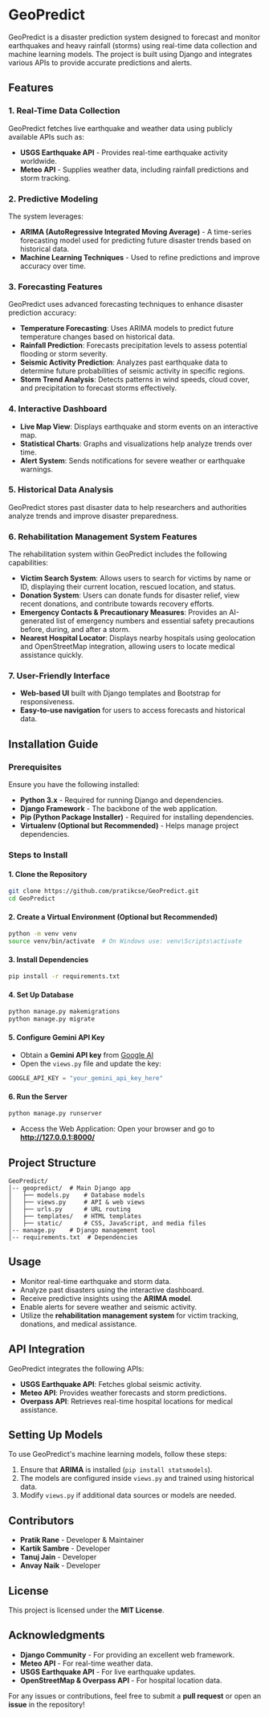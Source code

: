 # GeoPredict

GeoPredict is a disaster prediction system designed to forecast and monitor earthquakes and heavy rainfall (storms) using real-time data collection and machine learning models. The project is built using Django and integrates various APIs to provide accurate predictions and alerts.

## Features

### 1. Real-Time Data Collection
GeoPredict fetches live earthquake and weather data using publicly available APIs such as:
- **USGS Earthquake API** - Provides real-time earthquake activity worldwide.
- **Meteo API** - Supplies weather data, including rainfall predictions and storm tracking.

### 2. Predictive Modeling
The system leverages:
- **ARIMA (AutoRegressive Integrated Moving Average)** - A time-series forecasting model used for predicting future disaster trends based on historical data.
- **Machine Learning Techniques** - Used to refine predictions and improve accuracy over time.

### 3. Forecasting Features
GeoPredict uses advanced forecasting techniques to enhance disaster prediction accuracy:
- **Temperature Forecasting**: Uses ARIMA models to predict future temperature changes based on historical data.
- **Rainfall Prediction**: Forecasts precipitation levels to assess potential flooding or storm severity.
- **Seismic Activity Prediction**: Analyzes past earthquake data to determine future probabilities of seismic activity in specific regions.
- **Storm Trend Analysis**: Detects patterns in wind speeds, cloud cover, and precipitation to forecast storms effectively.

### 4. Interactive Dashboard
- **Live Map View**: Displays earthquake and storm events on an interactive map.
- **Statistical Charts**: Graphs and visualizations help analyze trends over time.
- **Alert System**: Sends notifications for severe weather or earthquake warnings.

### 5. Historical Data Analysis
GeoPredict stores past disaster data to help researchers and authorities analyze trends and improve disaster preparedness.

### 6. Rehabilitation Management System Features
The rehabilitation system within GeoPredict includes the following capabilities:
- **Victim Search System**: Allows users to search for victims by name or ID, displaying their current location, rescued location, and status.
- **Donation System**: Users can donate funds for disaster relief, view recent donations, and contribute towards recovery efforts.
- **Emergency Contacts & Precautionary Measures**: Provides an AI-generated list of emergency numbers and essential safety precautions before, during, and after a storm.
- **Nearest Hospital Locator**: Displays nearby hospitals using geolocation and OpenStreetMap integration, allowing users to locate medical assistance quickly.

### 7. User-Friendly Interface
- **Web-based UI** built with Django templates and Bootstrap for responsiveness.
- **Easy-to-use navigation** for users to access forecasts and historical data.

## Installation Guide

### Prerequisites
Ensure you have the following installed:
- **Python 3.x** - Required for running Django and dependencies.
- **Django Framework** - The backbone of the web application.
- **Pip (Python Package Installer)** - Required for installing dependencies.
- **Virtualenv (Optional but Recommended)** - Helps manage project dependencies.

### Steps to Install

#### 1. Clone the Repository
```bash
git clone https://github.com/pratikcse/GeoPredict.git
cd GeoPredict
```

#### 2. Create a Virtual Environment (Optional but Recommended)
```bash
python -m venv venv
source venv/bin/activate  # On Windows use: venv\Scripts\activate
```

#### 3. Install Dependencies
```bash
pip install -r requirements.txt
```

#### 4. Set Up Database
```bash
python manage.py makemigrations
python manage.py migrate
```

#### 5. Configure Gemini API Key
- Obtain a **Gemini API key** from [Google AI](https://ai.google.com/)
- Open the `views.py` file and update the key:
```python
GOOGLE_API_KEY = "your_gemini_api_key_here"
```

#### 6. Run the Server
```bash
python manage.py runserver
```
- Access the Web Application: Open your browser and go to **http://127.0.0.1:8000/**

## Project Structure
```
GeoPredict/
│-- geopredict/  # Main Django app
│   ├── models.py    # Database models
│   ├── views.py     # API & web views
│   ├── urls.py      # URL routing
│   ├── templates/   # HTML templates
│   ├── static/      # CSS, JavaScript, and media files
│-- manage.py    # Django management tool
│-- requirements.txt  # Dependencies
```

## Usage
- Monitor real-time earthquake and storm data.
- Analyze past disasters using the interactive dashboard.
- Receive predictive insights using the **ARIMA model**.
- Enable alerts for severe weather and seismic activity.
- Utilize the **rehabilitation management system** for victim tracking, donations, and medical assistance.

## API Integration
GeoPredict integrates the following APIs:
- **USGS Earthquake API**: Fetches global seismic activity.
- **Meteo API**: Provides weather forecasts and storm predictions.
- **Overpass API**: Retrieves real-time hospital locations for medical assistance.

## Setting Up Models
To use GeoPredict's machine learning models, follow these steps:
1. Ensure that **ARIMA** is installed (`pip install statsmodels`).
2. The models are configured inside `views.py` and trained using historical data.
3. Modify `views.py` if additional data sources or models are needed.

## Contributors
- **Pratik Rane** - Developer & Maintainer
- **Kartik Sambre** - Developer
- **Tanuj Jain** - Developer
- **Anvay Naik** - Developer

## License
This project is licensed under the **MIT License**.

## Acknowledgments
- **Django Community** - For providing an excellent web framework.
- **Meteo API** - For real-time weather data.
- **USGS Earthquake API** - For live earthquake updates.
- **OpenStreetMap & Overpass API** - For hospital location data.

For any issues or contributions, feel free to submit a **pull request** or open an **issue** in the repository!
